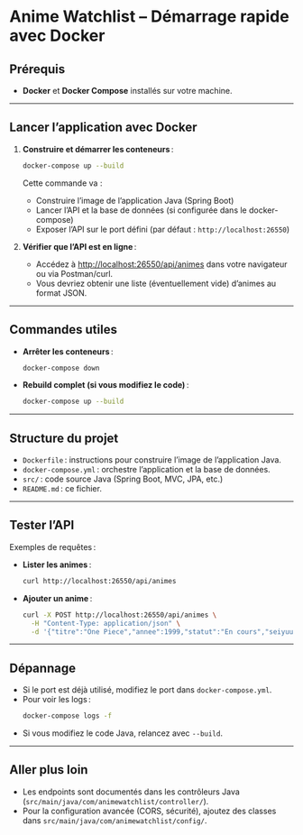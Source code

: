 # Anime Watchlist – Démarrage rapide avec Docker

## Prérequis

- **Docker** et **Docker Compose** installés sur votre machine.

---

## Lancer l’application avec Docker

1. **Construire et démarrer les conteneurs** :
   ```bash
   docker-compose up --build
   ```
   Cette commande va :
   - Construire l’image de l’application Java (Spring Boot)
   - Lancer l’API et la base de données (si configurée dans le docker-compose)
   - Exposer l’API sur le port défini (par défaut : `http://localhost:26550`)

2. **Vérifier que l’API est en ligne** :
   - Accédez à [http://localhost:26550/api/animes](http://localhost:26550/api/animes) dans votre navigateur ou via Postman/curl.
   - Vous devriez obtenir une liste (éventuellement vide) d’animes au format JSON.

---

## Commandes utiles

- **Arrêter les conteneurs** :
  ```bash
  docker-compose down
  ```
- **Rebuild complet (si vous modifiez le code)** :
  ```bash
  docker-compose up --build
  ```

---

## Structure du projet

- `Dockerfile` : instructions pour construire l’image de l’application Java.
- `docker-compose.yml` : orchestre l’application et la base de données.
- `src/` : code source Java (Spring Boot, MVC, JPA, etc.)
- `README.md` : ce fichier.

---

## Tester l’API

Exemples de requêtes :

- **Lister les animes** :
  ```bash
  curl http://localhost:26550/api/animes
  ```
- **Ajouter un anime** :
  ```bash
  curl -X POST http://localhost:26550/api/animes \
    -H "Content-Type: application/json" \
    -d '{"titre":"One Piece","annee":1999,"statut":"En cours","seiyuuIds":[1,2],"studioIds":[1]}'
  ```

---

## Dépannage

- Si le port est déjà utilisé, modifiez le port dans `docker-compose.yml`.
- Pour voir les logs :  
  ```bash
  docker-compose logs -f
  ```
- Si vous modifiez le code Java, relancez avec `--build`.

---

## Aller plus loin

- Les endpoints sont documentés dans les contrôleurs Java (`src/main/java/com/animewatchlist/controller/`).
- Pour la configuration avancée (CORS, sécurité), ajoutez des classes dans `src/main/java/com/animewatchlist/config/`.
